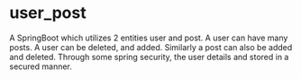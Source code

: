 # user_post
A SpringBoot which utilizes 2 entities user and post. A user can have many posts. A user can be deleted, and added. Similarly a post can also be added and deleted. Through some spring security, the user details and stored in a secured manner. 
